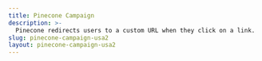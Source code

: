 ```yaml
---
title: Pinecone Campaign
description: >-
  Pinecone redirects users to a custom URL when they click on a link.
slug: pinecone-campaign-usa2
layout: pinecone-campaign-usa2
---
```

